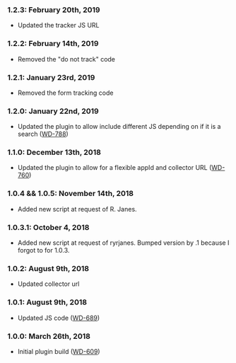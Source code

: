 ### 1.2.3: February 20th, 2019
* Updated the tracker JS URL

### 1.2.2: February 14th, 2019
* Removed the "do not track" code

### 1.2.1: January 23rd, 2019
* Removed the form tracking code

### 1.2.0: January 22nd, 2019
* Updated the plugin to allow include different JS depending on if it is a search ([WD-788](https://cos.citz.gov.bc.ca/jira/browse/WD-788))

### 1.1.0: December 13th, 2018
* Updated the plugin to allow for a flexible appId and collector URL ([WD-760](https://cos.citz.gov.bc.ca/jira/browse/WD-760))

### 1.0.4 && 1.0.5: November 14th, 2018
* Added new script at request of R. Janes.

### 1.0.3.1: October 4, 2018
* Added new script at request of ryrjanes.  Bumped version by .1 because I forgot to for 1.0.3.

### 1.0.2: August 9th, 2018
* Updated collector url

### 1.0.1: August 9th, 2018
* Updated JS code ([WD-689](https://cos.citz.gov.bc.ca/jira/browse/WD-689))

### 1.0.0: March 26th, 2018
* Initial plugin build ([WD-609](https://cos.citz.gov.bc.ca/jira/browse/WD-609))